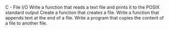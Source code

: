 C - File I/O
Write a function that reads a text file and prints it to the POSIX standard output
Create a function that creates a file.
Write a function that appends text at the end of a file.
Write a program that copies the content of a file to another file.
